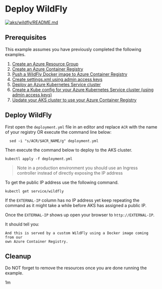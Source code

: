 
# Deploy WildFly

[![aks/wildfly/README.md](https://github.com/Azure-Samples/java-on-azure-examples/actions/workflows/aks_wildfly_README_md.yml/badge.svg)](https://github.com/Azure-Samples/java-on-azure-examples/actions/workflows/aks_wildfly_README_md.yml)

## Prerequisites

This example assumes you have previously completed the following examples.

1. [Create an Azure Resource Group](../../../general/group/create/)
1. [Create an Azure Container Registry](../../acr/create/)
1. [Push a WildFly Docker image to Azure Container Registry](../../acr/wildfly/)
1. [Create settings.xml using admin access keys](../../acr/create-settings-xml/)
1. [Deploy an Azure Kubernetes Service cluster](../create/)
1. [Create a Kube config for your Azure Kubernetes Service cluster (using admin access keys)](../create-kube-config/)
1. [Update your AKS cluster to use your Azure Container Registry](../use-your-acr/)

## Deploy WildFly

<!-- workflow.include(../../acr/wildfly/README.md) -->
<!-- workflow.include(../create-kube-config/README.md) -->
<!-- workflow.include(../use-your-acr/README.md) -->
<!-- workflow.run() 

  cd aks/wildfly

  -->

First open the `deployment.yml` file in an editor and replace `ACR` with the
name of your registry OR execute the command line below:

```shell
  sed -i "s/ACR/$ACR_NAME/g" deployment.yml
```

Then execute the command below to deploy to the AKS cluster.

```shell
kubectl apply -f deployment.yml
```

> Note in a production environment you should use an Ingress controller instead
> of directly exposing the IP address

To get the public IP address use the following command.

```
kubectl get service/wildfly
```

If the `EXTERNAL-IP` column has no IP address yet keep repeating the command as
it might take a while before AKS has assigned a public IP.

Once the `EXTERNAL-IP` shows up open your browser to `http://EXTERNAL-IP`.

It should tell you:

```text
And this is served by a custom WildFly using a Docker image coming from our 
own Azure Container Registry.
```

<!-- workflow.run() 

  cd ../..
  
  -->

## Cleanup

<!-- workflow.directOnly()

  az group delete --name $RESOURCE_GROUP --yes || true

  -->

Do NOT forget to remove the resources once you are done running the example.

1m
